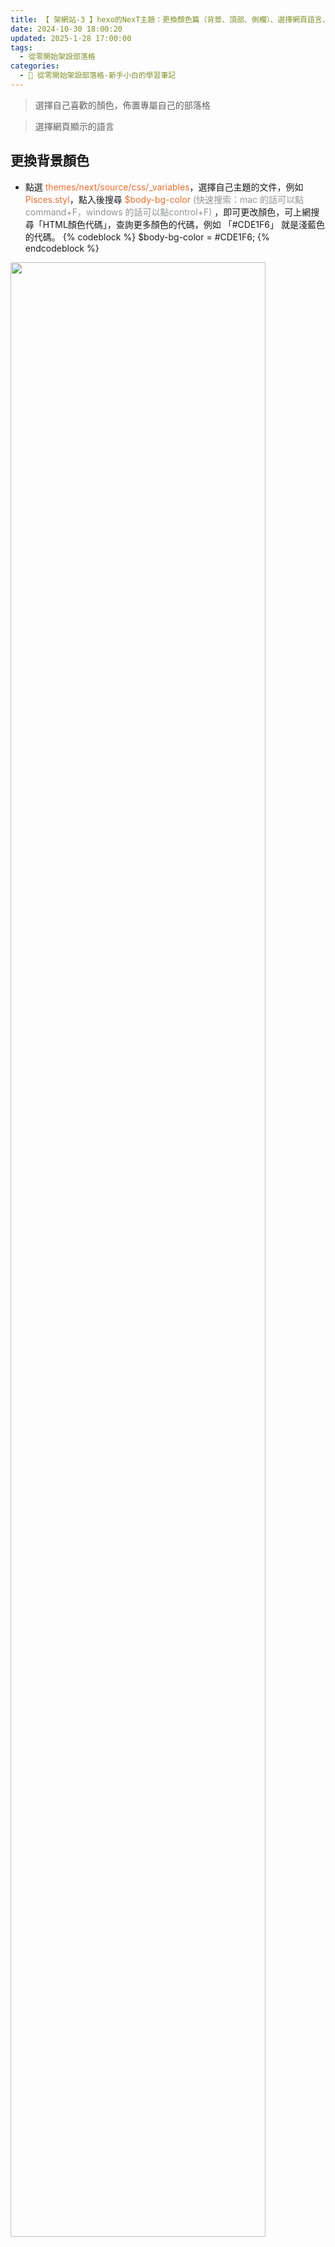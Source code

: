 ```yaml
---
title: 【 架網站-3 】hexo的NexT主題：更換顏色篇（背景、頂部、側欄）、選擇網頁語言、修改語言文本內容
date: 2024-10-30 18:00:20
updated: 2025-1-28 17:00:00
tags:
  - 從零開始架設部落格
categories: 
  - 🌴 從零開始架設部落格-新手小白的學習筆記
---
```

> 選擇自己喜歡的顏色，佈置專屬自己的部落格

> 選擇網頁顯示的語言
<!-- more -->
## 更換背景顏色
+ 點選 <font color=#E86D2D>themes/next/source/css/_variables</font>，選擇自己主題的文件，例如 <font color=#E86D2D>Pisces.styl</font>，點入後搜尋 <font color=#E86D2D>$body-bg-color</font><font color=#909497> (快速搜索：mac 的話可以點command+F，windows 的話可以點control+F)</font> ，即可更改顏色，可上網搜尋「HTML顏色代碼」，查詢更多顏色的代碼，例如 「#CDE1F6」 就是淺藍色的代碼。
  {% codeblock %}
  $body-bg-color                = #CDE1F6;
 {% endcodeblock %}
<img src="https://i.imgur.com/rJ8K4gj.png"  width="90%" height="90%">

## 更換頂部顏色
+ 點選 <font color=#E86D2D>themes/next/source/css/_schemes_/Pisces</font> 的 <font color=#E86D2D>_header.styl </font>搜尋<font color=#E86D2D>「site-meta」</font>，於「site-meta」內新增一行 background 語法，以我為例我是選擇咖啡色。
{% codeblock %}
.site-meta {
  padding: 20px 0px;
  background: 顏色代碼
}
{% endcodeblock %}
<img src="https://i.imgur.com/2u41iOM.png"  width="90%" height="90%">

## 更換側欄顏色
+ 與上述更換頂部顏色的位置相同，於<font color=#E86D2D>_header.styl </font>內下方直接新增以下語法，以我為例我是選擇墨綠色。
{% codeblock %}
.header { 
  background: rgba(顏色代碼,1) none repeat scroll !important; 
}
{% endcodeblock %}
<img src="https://i.imgur.com/ZQZojiI.png"  width="90%" height="90%">

## 選擇網頁語言
+ **STEP1：**
點選 <font color=#E86D2D>themes/next/languages</font> ，會看見很多語言檔案，可以了解該主題有支持哪些語言，<font color=#E86D2D>zh-TW.yml</font> 是繁體中文，如果對於系統預設的文字不喜歡的話，可以直接在這邊改。
<img src="https://i.imgur.com/pVaUCDz.png"  width="90%" height="90%">

+ **STEP2：**
點選<font color=#E86D2D>「_config.yml」</font>，找到<font color=#E86D2D>「language」</font>，按照系統格式輸入想要的語言，像我選繁體中文的話，輸入 <font color=#E86D2D>zh-TW</font> 即可。
<img src="https://i.imgur.com/de8bMsZ.png"  width="90%" height="90%">
